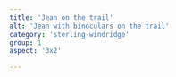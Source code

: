 ```yaml
---
title: 'Jean on the trail'
alt: 'Jean with binoculars on the trail'
category: 'sterling-windridge'
group: 1
aspect: '3x2'

---
```

